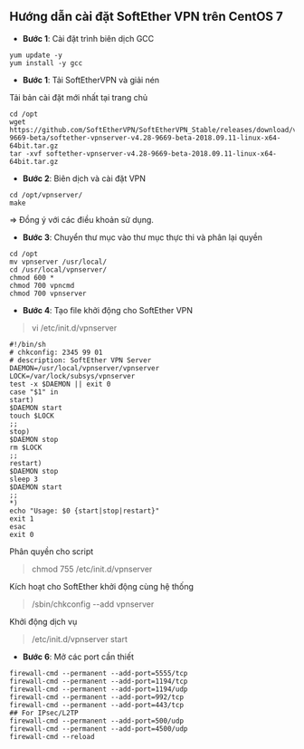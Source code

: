 ## Hướng dẫn cài đặt SoftEther VPN trên CentOS 7

- **Bước 1**: Cài đặt trình biên dịch GCC

```
yum update -y
yum install -y gcc
```

- **Bước 1**: Tải SoftEtherVPN và giải nén

Tải bản cài đặt mới nhất tại trang chủ

```
cd /opt
wget https://github.com/SoftEtherVPN/SoftEtherVPN_Stable/releases/download/v4.28-9669-beta/softether-vpnserver-v4.28-9669-beta-2018.09.11-linux-x64-64bit.tar.gz
tar -xvf softether-vpnserver-v4.28-9669-beta-2018.09.11-linux-x64-64bit.tar.gz 
```

- **Bước 2**: Biên dịch và cài đặt VPN

```
cd /opt/vpnserver/
make 
```

⇒ Đồng ý với các điều khoản sử dụng.

- **Bước 3**: Chuyển thư mục vào thư mục thực thi và phân lại quyền

```
cd /opt
mv vpnserver /usr/local/
cd /usr/local/vpnserver/
chmod 600 *
chmod 700 vpncmd
chmod 700 vpnserver
```

- **Bước 4**: Tạo file khởi động cho SoftEther VPN

> vi /etc/init.d/vpnserver

```
#!/bin/sh
# chkconfig: 2345 99 01
# description: SoftEther VPN Server
DAEMON=/usr/local/vpnserver/vpnserver
LOCK=/var/lock/subsys/vpnserver
test -x $DAEMON || exit 0
case "$1" in
start)
$DAEMON start
touch $LOCK
;;
stop)
$DAEMON stop
rm $LOCK
;;
restart)
$DAEMON stop
sleep 3
$DAEMON start
;;
*)
echo "Usage: $0 {start|stop|restart}"
exit 1
esac
exit 0
```

Phân quyền cho script

> chmod 755 /etc/init.d/vpnserver

Kích hoạt cho SoftEther khởi động cùng hệ thống

> /sbin/chkconfig --add vpnserver

Khởi động dịch vụ

> /etc/init.d/vpnserver start

- **Bước 6**: Mở các port cần thiết

```
firewall-cmd --permanent --add-port=5555/tcp
firewall-cmd --permanent --add-port=1194/tcp
firewall-cmd --permanent --add-port=1194/udp
firewall-cmd --permanent --add-port=992/tcp
firewall-cmd --permanent --add-port=443/tcp
## For IPsec/L2TP
firewall-cmd --permanent --add-port=500/udp
firewall-cmd --permanent --add-port=4500/udp
firewall-cmd --reload
```
